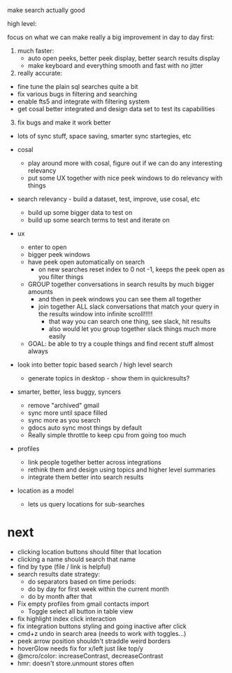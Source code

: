 make search actually good

high level:

focus on what we can make really a big improvement in day to day first:

1. much faster:
   - auto open peeks, better peek display, better search results display
   - make keyboard and everything smooth and fast with no jitter
2. really accurate:

- fine tune the plain sql searches quite a bit
- fix various bugs in filtering and searching
- enable fts5 and integrate with filtering system
- get cosal better integrated and design data set to test its capabilities

3. fix bugs and make it work better

- lots of sync stuff, space saving, smarter sync startegies, etc

- cosal
  - play around more with cosal, figure out if we can do any interesting relevancy
  - put some UX together with nice peek windows to do relevancy with things
- search relevancy - build a dataset, test, improve, use cosal, etc
  - build up some bigger data to test on
  - build up some search terms to test and iterate on
- ux
  - enter to open
  - bigger peek windows
  - have peek open automatically on search
    - on new searches reset index to 0 not -1, keeps the peek open as you filter things
  - GROUP together conversations in search results by much bigger amounts
    - and then in peek windows you can see them all together
    - join together ALL slack conversations that match your query in the results window into infinite scroll!!!!!
      - that way you can search one thing, see slack, hit results
      - also would let you group together slack things much more easily
  - GOAL: be able to try a couple things and find recent stuff almost always
- look into better topic based search / high level search
  - generate topics in desktop - show them in quickresults?
- smarter, better, less buggy, syncers
  - remove "archived" gmail
  - sync more until space filled
  - sync more as you search
  - gdocs auto sync most things by default
  - Really simple throttle to keep cpu from going too much
- profiles
  - link people together better across integrations
  - rethink them and design using topics and higher level summaries
  - integrate them better into search results
- location as a model
  - lets us query locations for sub-searches

# next

- clicking location buttons should filter that location
- clicking a name should search that name
- find by type (file / link is helpful)
- search results date strategy:
  - do separators based on time periods:
  - do by day for first week within the current month
  - do by month after that
- Fix empty profiles from gmail contacts import
  - Toggle select all button in table view
- fix highlight index click interaction
- fix integration buttons styling and going inactive after click
- cmd+z undo in search area (needs to work with toggles...)
- peek arrow position shouldn't straddle weird borders
- hoverGlow needs fix for x/left just like top/y
- @mcro/color: increaseContrast, decreaseContrast
- hmr: doesn't store.unmount stores often
